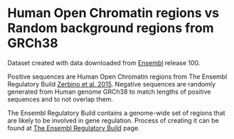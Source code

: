 # Human Open Chromatin regions vs Random background regions from GRCh38

Dataset created with data downloaded from [Ensembl](https://www.ensembl.org/index.html) release 100.

Positive sequences are Human Open Chromatin regions from The Ensembl Regulatory Build [Zerbino et al. 2015](https://europepmc.org/articles/PMC4407537).
Negative sequences are randomly generated from Human genome GRCh38 to match lengths of positive sequences and to not overlap them.

The Ensembl Regulatory Build contains a genome-wide set of regions that are likely to be involved in gene regulation. Process of creating it can be found at [The Ensembl Regulatory Build](http://www.ensembl.org/info/genome/funcgen/regulatory_build.html) page.